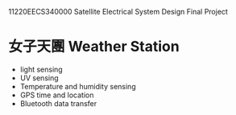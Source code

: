 11220EECS340000 Satellite Electrical System Design Final Project
# 女子天團 Weather Station
- light sensing
- UV sensing
- Temperature and humidity sensing
- GPS time and location
- Bluetooth data transfer

